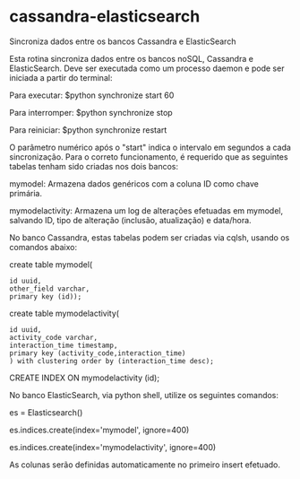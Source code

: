 # cassandra-elasticsearch
Sincroniza dados entre os bancos Cassandra e ElasticSearch

Esta rotina sincroniza dados entre os bancos noSQL, Cassandra e ElasticSearch.
Deve ser executada como um processo daemon e pode ser iniciada a partir do terminal:

Para executar:
$python synchronize start 60

Para interromper:
$python synchronize stop

Para reiniciar:
$python synchronize restart

O parâmetro numérico após o "start" indica o intervalo em segundos a cada sincronização.
Para o correto funcionamento, é requerido que as seguintes tabelas tenham sido criadas nos dois bancos:

mymodel: Armazena dados genéricos com a coluna ID como chave primária.

mymodelactivity: Armazena um log de alterações efetuadas em mymodel, salvando ID, tipo de alteração (inclusão, atualização) e data/hora.

No banco Cassandra, estas tabelas podem ser criadas via cqlsh, usando os comandos abaixo:
 
create table mymodel(

    id uuid,
    other_field varchar,
    primary key (id));
    

create table mymodelactivity(

    id uuid,
    activity_code varchar,
    interaction_time timestamp,
    primary key (activity_code,interaction_time)
    ) with clustering order by (interaction_time desc);
    
CREATE INDEX ON mymodelactivity (id);
    
No banco ElasticSearch, via python shell, utilize os seguintes comandos:

es = Elasticsearch()

es.indices.create(index='mymodel', ignore=400)

es.indices.create(index='mymodelactivity', ignore=400)


As colunas serão definidas automaticamente no primeiro insert efetuado.

